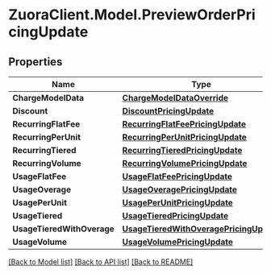 # ZuoraClient.Model.PreviewOrderPricingUpdate

## Properties

Name | Type | Description | Notes
------------ | ------------- | ------------- | -------------
**ChargeModelData** | [**ChargeModelDataOverride**](ChargeModelDataOverride.md) |  | [optional] 
**Discount** | [**DiscountPricingUpdate**](DiscountPricingUpdate.md) |  | [optional] 
**RecurringFlatFee** | [**RecurringFlatFeePricingUpdate**](RecurringFlatFeePricingUpdate.md) |  | [optional] 
**RecurringPerUnit** | [**RecurringPerUnitPricingUpdate**](RecurringPerUnitPricingUpdate.md) |  | [optional] 
**RecurringTiered** | [**RecurringTieredPricingUpdate**](RecurringTieredPricingUpdate.md) |  | [optional] 
**RecurringVolume** | [**RecurringVolumePricingUpdate**](RecurringVolumePricingUpdate.md) |  | [optional] 
**UsageFlatFee** | [**UsageFlatFeePricingUpdate**](UsageFlatFeePricingUpdate.md) |  | [optional] 
**UsageOverage** | [**UsageOveragePricingUpdate**](UsageOveragePricingUpdate.md) |  | [optional] 
**UsagePerUnit** | [**UsagePerUnitPricingUpdate**](UsagePerUnitPricingUpdate.md) |  | [optional] 
**UsageTiered** | [**UsageTieredPricingUpdate**](UsageTieredPricingUpdate.md) |  | [optional] 
**UsageTieredWithOverage** | [**UsageTieredWithOveragePricingUpdate**](UsageTieredWithOveragePricingUpdate.md) |  | [optional] 
**UsageVolume** | [**UsageVolumePricingUpdate**](UsageVolumePricingUpdate.md) |  | [optional] 

[[Back to Model list]](../README.md#documentation-for-models) [[Back to API list]](../README.md#documentation-for-api-endpoints) [[Back to README]](../README.md)

